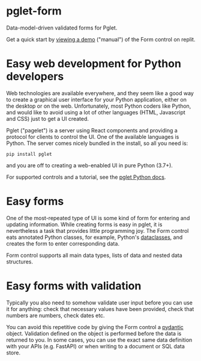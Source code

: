 # pglet-form

Data-model-driven validated forms for Pglet.

Get a quick start by [viewing a demo](https://pglet-form.mikaelho.repl.co/) ("manual") of the Form control on replit.

# Easy web development for Python developers

Web technologies are available everywhere, and they seem like a good way to create a graphical user interface for
your Python application, either on the desktop or on the web. Unfortunately, most Python coders like Python,
and would like to avoid using a lot of other languages (HTML, Javascript and CSS) just to get a UI created.

Pglet ("pagelet") is a server using React components and providing a protocol for clients to control the UI. One
of the available languages is Python. The server comes nicely bundled in the install, so all you need is:

`pip install pglet`

and you are off to creating a web-enabled UI in pure Python (3.7+).

For supported controls and a tutorial, see the [pglet Python docs](https://pglet.io/docs/).

# Easy forms

One of the most-repeated type of UI is some kind of form for entering and updating information. While creating
forms is easy in pglet, it is nevertheless a task that provides little programming joy. The Form control eats 
annotated Python classes, for example, Python's [dataclasses](https://docs.python.org/3/library/dataclasses.html),
and creates the form to enter corresponding data.

Form control supports all main data types, lists of data and nested data structures.

# Easy forms with validation

Typically you also need to somehow validate user input before you can use it for anything: check that
necessary values have been provided, check that numbers are numbers, check dates etc.

You can avoid this repetitive code by giving the Form control a [pydantic](https://pydantic-docs.helpmanual.io/)
object. Validation defined on the object is performed before the data is returned to you. In some cases,
you can use the exact same data definition with your APIs (e.g. FastAPI) or when writing to a document or SQL
data store.
